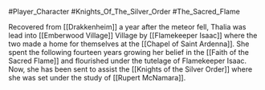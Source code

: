 #Player_Character #Knights_Of_The_Silver_Order #The_Sacred_Flame 

Recovered from [[Drakkenheim]] a year after the meteor fell, Thalia was lead into [[Emberwood Village]] Village by [[Flamekeeper Isaac]] where the two made a home for themselves at the [[Chapel of Saint Ardenna]]. She spent the following fourteen years growing her belief in the [[Faith of the Sacred Flame]] and flourished under the tutelage of Flamekeeper Isaac. Now, she has been sent to assist the [[Knights of the Silver Order]] where she was set under the study of [[Rupert McNamara]]. 